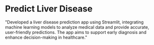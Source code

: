 # Predict Liver Disease
"Developed a liver disease prediction app using Streamlit, integrating machine learning models to analyze medical data and provide accurate, user-friendly predictions.
The app aims to support early diagnosis and enhance decision-making in healthcare."
